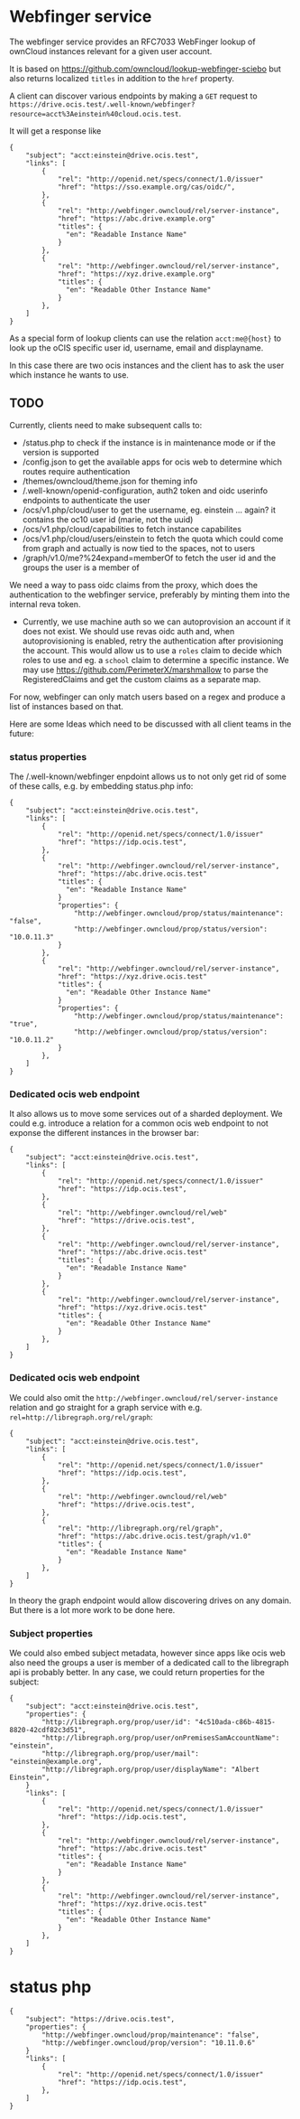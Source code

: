 # Webfinger service

The webfinger service provides an RFC7033 WebFinger lookup of ownCloud instances relevant for a given user account.

It is based on https://github.com/owncloud/lookup-webfinger-sciebo but also returns localized `titles` in addition to the `href` property.

A client can discover various endpoints by making a `GET` request to `https://drive.ocis.test/.well-known/webfinger?resource=acct%3Aeinstein%40cloud.ocis.test`.

It will get a response like
```
{
    "subject": "acct:einstein@drive.ocis.test",
    "links": [
        {
            "rel": "http://openid.net/specs/connect/1.0/issuer"
            "href": "https://sso.example.org/cas/oidc/",
        },
        {
            "rel": "http://webfinger.owncloud/rel/server-instance",
            "href": "https://abc.drive.example.org"
    	    "titles": {
    	      "en": "Readable Instance Name"
    	    }
        },
        {
            "rel": "http://webfinger.owncloud/rel/server-instance",
            "href": "https://xyz.drive.example.org"
    	    "titles": {
    	      "en": "Readable Other Instance Name"
    	    }
        },
    ]
}
```

As a special form of lookup clients can use the relation `acct:me@{host}` to look up the oCIS specific user id, username, email and displayname.

In this case there are two ocis instances and the client has to ask the user which instance he wants to use.

## TODO
Currently, clients need to make subsequent calls to:
- /status.php to check if the instance is in maintenance mode or if the version is supported
- /config.json to get the available apps for ocis web to determine which routes require authentication
- /themes/owncloud/theme.json for theming info
- /.well-known/openid-configuration, auth2 token and oidc userinfo endpoints to authenticate the user
- /ocs/v1.php/cloud/user to get the username, eg. einstein ... again? it contains the oc10 user id (marie, not the uuid)
- /ocs/v1.php/cloud/capabilities to fetch instance capabilites
- /ocs/v1.php/cloud/users/einstein to fetch the quota which could come from graph and actually is now tied to the spaces, not to users
- /graph/v1.0/me?%24expand=memberOf to fetch the user id and the groups the user is a member of

We need a way to pass oidc claims from the proxy, which does the authentication to the webfinger service, preferably by minting them into the internal reva token.
- Currently, we use machine auth so we can autoprovision an account if it does not exist. We should use revas oidc auth and, when autoprovisioning is enabled, retry the authentication after provisioning the account. This would allow us to use a `roles` claim to decide which roles to use and eg. a `school` claim to determine a specific instance. We may use https://github.com/PerimeterX/marshmallow to parse the RegisteredClaims and get the custom claims as a separate map.

For now, webfinger can only match users based on a regex and produce a list of instances based on that.

Here are some Ideas which need to be discussed with all client teams in the future:

### status properties

The /.well-known/webfinger enpdoint allows us to not only get rid of some of these calls, e.g. by embedding status.php info:

```
{
    "subject": "acct:einstein@drive.ocis.test",
    "links": [
        {
            "rel": "http://openid.net/specs/connect/1.0/issuer"
            "href": "https://idp.ocis.test",
        },
        {
            "rel": "http://webfinger.owncloud/rel/server-instance",
            "href": "https://abc.drive.ocis.test"
    	    "titles": {
    	      "en": "Readable Instance Name"
    	    }
            "properties": {
                "http://webfinger.owncloud/prop/status/maintenance": "false",
                "http://webfinger.owncloud/prop/status/version": "10.0.11.3"
            }
        },
        {
            "rel": "http://webfinger.owncloud/rel/server-instance",
            "href": "https://xyz.drive.ocis.test"
    	    "titles": {
    	      "en": "Readable Other Instance Name"
    	    }
            "properties": {
                "http://webfinger.owncloud/prop/status/maintenance": "true",
                "http://webfinger.owncloud/prop/status/version": "10.0.11.2"
            }
        },
    ]
}
```

### Dedicated ocis web endpoint

It also allows us to move some services out of a sharded deployment. We could e.g. introduce a relation for a common ocis web endpoint to not exponse the different instances in the browser bar:
```
{
    "subject": "acct:einstein@drive.ocis.test",
    "links": [
        {
            "rel": "http://openid.net/specs/connect/1.0/issuer"
            "href": "https://idp.ocis.test",
        },
        {
            "rel": "http://webfinger.owncloud/rel/web"
            "href": "https://drive.ocis.test",
        },
        {
            "rel": "http://webfinger.owncloud/rel/server-instance",
            "href": "https://abc.drive.ocis.test"
    	    "titles": {
    	      "en": "Readable Instance Name"
    	    }
        },
        {
            "rel": "http://webfinger.owncloud/rel/server-instance",
            "href": "https://xyz.drive.ocis.test"
    	    "titles": {
    	      "en": "Readable Other Instance Name"
    	    }
        },
    ]
}
```

### Dedicated ocis web endpoint

We could also omit the `http://webfinger.owncloud/rel/server-instance` relation and go straight for a graph service with e.g. `rel=http://libregraph.org/rel/graph`:
```
{
    "subject": "acct:einstein@drive.ocis.test",
    "links": [
        {
            "rel": "http://openid.net/specs/connect/1.0/issuer"
            "href": "https://idp.ocis.test",
        },
        {
            "rel": "http://webfinger.owncloud/rel/web"
            "href": "https://drive.ocis.test",
        },
        {
            "rel": "http://libregraph.org/rel/graph",
            "href": "https://abc.drive.ocis.test/graph/v1.0"
    	    "titles": {
    	      "en": "Readable Instance Name"
    	    }
        },
    ]
}
```

In theory the graph endpoint would allow discovering drives on any domain. But there is a lot more work to be done here.

### Subject properties

We could also embed subject metadata, however since apps like ocis web also need the groups a user is member of a dedicated call to the libregraph api is probably better. In any case, we could return properties for the subject:
```
{
    "subject": "acct:einstein@drive.ocis.test",
    "properties": {
        "http://libregraph.org/prop/user/id": "4c510ada-c86b-4815-8820-42cdf82c3d51",
        "http://libregraph.org/prop/user/onPremisesSamAccountName": "einstein",
        "http://libregraph.org/prop/user/mail": "einstein@example.org",
        "http://libregraph.org/prop/user/displayName": "Albert Einstein",
    }
    "links": [
        {
            "rel": "http://openid.net/specs/connect/1.0/issuer"
            "href": "https://idp.ocis.test",
        },
        {
            "rel": "http://webfinger.owncloud/rel/server-instance",
            "href": "https://abc.drive.ocis.test"
    	    "titles": {
    	      "en": "Readable Instance Name"
    	    }
        },
        {
            "rel": "http://webfinger.owncloud/rel/server-instance",
            "href": "https://xyz.drive.ocis.test"
    	    "titles": {
    	      "en": "Readable Other Instance Name"
    	    }
        },
    ]
}
```

# status php

```
{
    "subject": "https://drive.ocis.test",
    "properties": {
        "http://webfinger.owncloud/prop/maintenance": "false",
        "http://webfinger.owncloud/prop/version": "10.11.0.6"
    }
    "links": [
        {
            "rel": "http://openid.net/specs/connect/1.0/issuer"
            "href": "https://idp.ocis.test",
        },
    ]
}
```